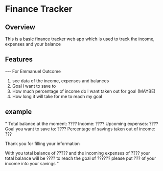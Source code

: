 # Finance Tracker

## Overview
This is a basic finance tracker web app which is used to track the income, expenses and your balance

## Features
--- For Emmanuel
Outcome
1. see data of the income, expenses and balances
2. Goal i want to save to
3. How much percentage of income do I want taken out for goal (MAYBE)
4. How long it will take for me to reach my goal

## example

"
Total balance at the moment: ????
Income: ????
Upcoming expenses: ????
Goal you want to save to: ????
Percentage of savings taken out of income: ???

Thank you for filling your information

With you total balance of ?????
and the incoming expenses of ????
your total balance will be ????
to reach the goal of ??????
please put ??? of your income into your savings
"
